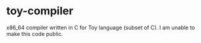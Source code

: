 # toy-compiler
x86_64 compiler written in C for Toy language (subset of C). I am unable to make this code public.
